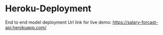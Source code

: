 # Heroku-Deployment
End to end model deployment 
Url link for live demo: https://salary-forcast-api.herokuapp.com/

